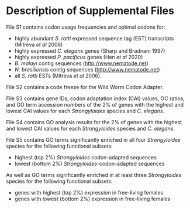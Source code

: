 # Description of Supplemental Files 

File S1 contains codon usage frequencies and optimal codons for:

- highly abundant *S. ratti* expressed sequence tag (EST) transcripts (Mitreva *et al* 2006)
- highly expressed *C. elegans* genes (Sharp and Bradnam 1997)
- highly expressed *P. pacificus* genes (Han *et al* 2020)
- *B. malayi* contig sequences (http://www.nematode.net)
- *N. brasiliensis* contig sequences (http://www.nematode.net)
- all *S. ratti* ESTs (Mitreva *et al* 2006).  

File S2 contains a code freeze for the Wild Worm Codon Adapter.  

File S3 contains gene IDs, codon adaptation index (CAI) values, GC ratios, and GO term accession numbers of the 2% of genes with the highest and lowest CAI values for each *Strongyloides* species and *C. elegans*.  

File S4 contains GO analysis results for the 2% of genes with the highest and lowest CAI values for each *Strongyloides* species and *C. elegans*.  

File S5 contains GO terms significantly enriched in all four *Strongyloides* species for the following functional subsets:

- highest (top 2%) *Strongyloides* codon-adapted sequences
- lowest (bottom 2%) *Strongyloides*-codon-adapted sequences

As well as GO terms significantly enriched in at least three *Strongyloides* species for the following functional subsets:

- genes with highest (top 2%) expression in free-living females
- genes with lowest (bottom 2%) expression in free-living females